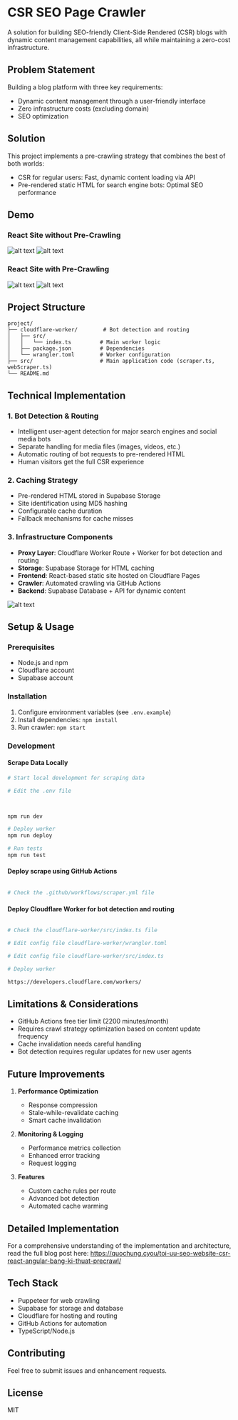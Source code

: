 # CSR SEO Page Crawler

A solution for building SEO-friendly Client-Side Rendered (CSR) blogs with dynamic content management capabilities, all while maintaining a zero-cost infrastructure.

## Problem Statement
Building a blog platform with three key requirements:
- Dynamic content management through a user-friendly interface
- Zero infrastructure costs (excluding domain)
- SEO optimization

## Solution
This project implements a pre-crawling strategy that combines the best of both worlds:
- CSR for regular users: Fast, dynamic content loading via API
- Pre-rendered static HTML for search engine bots: Optimal SEO performance


## Demo

### React Site without Pre-Crawling

![alt text](image.png)
![alt text](image-1.png)

### React Site with Pre-Crawling

![alt text](image-8.png)
![alt text](image-7.png)


## Project Structure

```
project/
├── cloudflare-worker/        # Bot detection and routing
│   ├── src/
│   │   └── index.ts         # Main worker logic
│   ├── package.json         # Dependencies
│   └── wrangler.toml        # Worker configuration
├── src/                     # Main application code (scraper.ts, webScraper.ts)
└── README.md
```

## Technical Implementation

### 1. Bot Detection & Routing
- Intelligent user-agent detection for major search engines and social media bots
- Separate handling for media files (images, videos, etc.)
- Automatic routing of bot requests to pre-rendered HTML
- Human visitors get the full CSR experience

### 2. Caching Strategy
- Pre-rendered HTML stored in Supabase Storage
- Site identification using MD5 hashing
- Configurable cache duration
- Fallback mechanisms for cache misses

### 3. Infrastructure Components
- **Proxy Layer**: Cloudflare Worker Route + Worker for bot detection and routing
- **Storage**: Supabase Storage for HTML caching
- **Frontend**: React-based static site hosted on Cloudflare Pages
- **Crawler**: Automated crawling via GitHub Actions
- **Backend**: Supabase Database + API for dynamic content

![alt text](image-4.png)

## Setup & Usage

### Prerequisites
- Node.js and npm
- Cloudflare account
- Supabase account

### Installation
1. Configure environment variables (see `.env.example`)
2. Install dependencies: `npm install`
3. Run crawler: `npm start`

### Development

#### Scrape Data Locally
```bash
# Start local development for scraping data

# Edit the .env file



npm run dev

# Deploy worker
npm run deploy

# Run tests
npm run test
```

#### Deploy scrape using GitHub Actions

```bash

# Check the .github/workflows/scraper.yml file
```

#### Deploy Cloudflare Worker for bot detection and routing

```bash

# Check the cloudflare-worker/src/index.ts file

# Edit config file cloudflare-worker/wrangler.toml

# Edit config file cloudflare-worker/src/index.ts

# Deploy worker

https://developers.cloudflare.com/workers/
```

## Limitations & Considerations
- GitHub Actions free tier limit (2200 minutes/month)
- Requires crawl strategy optimization based on content update frequency
- Cache invalidation needs careful handling
- Bot detection requires regular updates for new user agents

## Future Improvements
1. **Performance Optimization**
   - Response compression
   - Stale-while-revalidate caching
   - Smart cache invalidation

2. **Monitoring & Logging**
   - Performance metrics collection
   - Enhanced error tracking
   - Request logging

3. **Features**
   - Custom cache rules per route
   - Advanced bot detection
   - Automated cache warming

## Detailed Implementation
For a comprehensive understanding of the implementation and architecture, read the full blog post here: https://quochung.cyou/toi-uu-seo-website-csr-react-angular-bang-ki-thuat-precrawl/

## Tech Stack
- Puppeteer for web crawling
- Supabase for storage and database
- Cloudflare for hosting and routing
- GitHub Actions for automation
- TypeScript/Node.js

## Contributing
Feel free to submit issues and enhancement requests.

## License
MIT